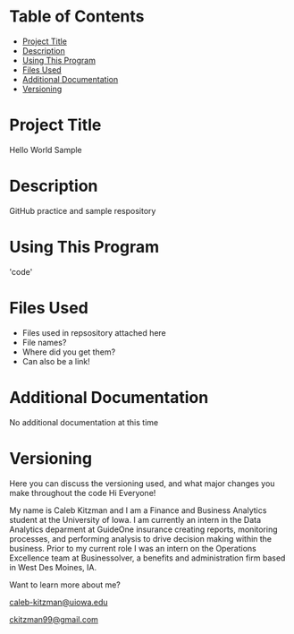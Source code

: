 # Table of Contents
- [Project Title](https://github.com/ckitzman/Hello_World/#project-title)
- [Description](https://github.com/ckitzman/Hello_World/#description)
- [Using This Program](https://github.com/ckitzman/Hello_World/#using-this-program)
- [Files Used](https://github.com/ckitzman/Hello_World/#files-used)
- [Additional Documentation](https://github.com/ckitzman/Hello_World/#additional-documentation)
- [Versioning](https://github.com/ckitzman/Hello_World/#versioning)

# Project Title
Hello World Sample

# Description
GitHub practice and sample respository

# Using This Program
'code' 

# Files Used
- Files used in repsository attached here
- File names?
- Where did you get them?
- Can also be a link!

# Additional Documentation
No additional documentation at this time

# Versioning
Here you can discuss the versioning used, and what major changes you make throughout the code
Hi Everyone!

My name is Caleb Kitzman and I am a Finance and Business Analytics student at the University of Iowa. I am currently an intern in the Data Analytics deparment at GuideOne insurance creating reports, monitoring processes, and performing analysis to drive decision making within the business. Prior to my current role I was an intern on the Operations Excellence team at Businessolver, a benefits and administration firm based in West Des Moines, IA. 

Want to learn more about me?

caleb-kitzman@uiowa.edu

ckitzman99@gmail.com
